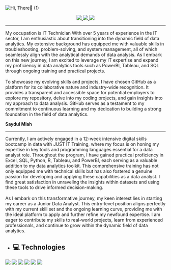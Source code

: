 ![Hi, There👏 (1)](https://github.com/saydul-m/saydul-m/assets/156899693/cd3b7df1-fcf0-4312-86f7-fc785a0bdff6)
<div align="center"> 
  <a href="www.linkedin.com/in/saydul-m   " target="_blank">
  <img src="https://img.shields.io/badge/LinkedIn-0077B5?style=for-the-badge&logo=linkedin&logoColor=white" target="_blank" />
  </a> 
  <a href="https://public.tableau.com/app/profile/craig.payne/viz/ThewealthofnationsbySaydulMiah/Dashboard1#1" target="_blank">
    <img src="https://img.shields.io/badge/tableau-FF5722?style=for-the-badge&logo=tableau&logoColor=white" target="_blank" />
  </a>
  <a href="https://docs.google.com/spreadsheets/d/1j-4R6vSKCoWfMJ0FUxjIt2D_9jYjUB7cT6Ymek0P7ic/edit?usp=sharing)" target="_blank">
     <img src="https://img.shields.io/badge/excel-228B22?style=for-the-badge&logo=todoist&logoColor=white" target="_blank" /> <!-- sqlite, safari, google-chrome are other good icon options -->
  </a>
</div>

---

My occupation is IT Technician With over 5 years of experience in the IT sector, I am enthusiastic about transitioning into the dynamic field of data analytics. My extensive background has equipped me with valuable skills in troubleshooting, problem-solving, and system management, all of which seamlessly align with the analytical demands of data analysis. As I embark on this new journey, I am excited to leverage my IT expertise and expand my proficiency in data analytics tools such as PowerBI, Tableau, and SQL through ongoing training and practical projects.
<br>
<br>
To showcase my evolving skills and projects, I have chosen GitHub as a platform for its collaborative nature and industry-wide recognition. It provides a transparent and accessible space for potential employers to explore my repository, delve into my coding projects, and gain insights into my approach to data analysis. GitHub serves as a testament to my commitment to continuous learning and my dedication to building a strong foundation in the field of data analytics.

**Saydul Miah**

---
Currently, I am actively engaged in a 12-week intensive digital skills bootcamp in data with JUST IT Training, where my focus is on honing my expertise in key tools and programming languages essential for a data analyst role. Throughout the program, I have gained practical proficiency in Excel, SQL, Python, R, Tableau, and PowerBI, each serving as a valuable addition to my data analytics toolkit. This comprehensive training has not only equipped me with technical skills but has also fostered a genuine passion for developing and applying these capabilities as a data analyst. I find great satisfaction in unraveling the insights within datasets and using these tools to drive informed decision-making.
<br>
<br>
As I embark on this transformative journey, my keen interest lies in starting my career as a Junior Data Analyst. This entry-level position aligns perfectly with my current skill set and the ongoing learning curve, providing me with the ideal platform to apply and further refine my newfound expertise. I am eager to contribute my skills to real-world projects, learn from experienced professionals, and continue to grow within the dynamic field of data analytics.


* <h2> 💻 Technologies</h2>
<p dir="auto">
<img src="https://img.shields.io/badge/Python-323330?style=for-the-badge&logo=python&logoColor=F7DF1E"/>
<img src="https://img.shields.io/badge/Sql-125572?style=for-the-badge&logo=sql&logoColor=F7AF1E"/>
<img src="https://img.shields.io/badge/Excel-58CC02?style=for-the-badge&logo=Excel&logoColor=white"/>
<img src="https://img.shields.io/badge/Tableau-ED8B00?style=for-the-badge&logo=java&logoColor=white"/>
 <img src="https://img.shields.io/badge/R-00A1E0?style=for-the-badge&logo=R&logoColor=white"/>
 <img src="https://img.shields.io/badge/Powerbi-443130?style=for-the-badge&logo=sql&logoColor=F7AF1E"/>
</p>






